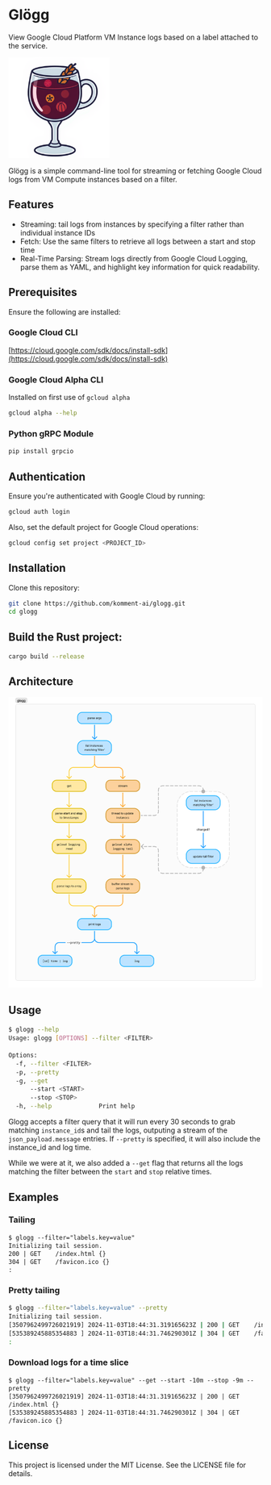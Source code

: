 # Glögg

View Google Cloud Platform VM Instance logs based on a label attached to the service.

<img src="glögg.png" alt="Mulled wine" width="200"/>

Glögg is a simple command-line tool for streaming or fetching Google Cloud logs from VM Compute instances based on a filter.

## Features

- Streaming: tail logs from instances by specifying a filter rather than individual instance IDs
- Fetch: Use the same filters to retrieve all logs between a start and stop time
- Real-Time Parsing: Stream logs directly from Google Cloud Logging, parse them as YAML, and highlight key information for quick readability.

## Prerequisites

Ensure the following are installed:

### Google Cloud CLI

[https://cloud.google.com/sdk/docs/install-sdk](https://cloud.google.com/sdk/docs/install-sdk)

### Google Cloud Alpha CLI

Installed on first use of `gcloud alpha`

```bash
gcloud alpha --help
```

### Python gRPC Module

```bash
pip install grpcio
```

## Authentication

Ensure you're authenticated with Google Cloud by running:

```bash
gcloud auth login
```

Also, set the default project for Google Cloud operations:

```bash
gcloud config set project <PROJECT_ID>
```

## Installation

Clone this repository:

```bash
git clone https://github.com/komment-ai/glogg.git
cd glogg
```

## Build the Rust project:

```bash
cargo build --release
```

## Architecture

![](flow.png)

## Usage

```bash
$ glogg --help
Usage: glogg [OPTIONS] --filter <FILTER>

Options:
  -f, --filter <FILTER>
  -p, --pretty
  -g, --get
      --start <START>
      --stop <STOP>
  -h, --help             Print help
```

Glogg accepts a filter query that it will run every 30 seconds to grab matching `instance_id`s and tail the logs, outputing a stream of the `json_payload.message` entries. If `--pretty` is specified, it will also include the instance_id and log time.

While we were at it, we also added a `--get` flag that returns all the logs matching the filter between the `start` and `stop` relative times.

## Examples

### Tailing

```
$ glogg --filter="labels.key=value"
Initializing tail session.
200 | GET    /index.html {}
304 | GET    /favicon.ico {}
:

```

### Pretty tailing

```sh
$ glogg --filter="labels.key=value" --pretty
Initializing tail session.
[3507962499726021919] 2024-11-03T18:44:31.319165623Z | 200 | GET    /index.html {}
[535389245885354883 ] 2024-11-03T18:44:31.746290301Z | 304 | GET    /favicon.ico {}
:

```

### Download logs for a time slice

```
$ glogg --filter="labels.key=value" --get --start -10m --stop -9m --pretty
[3507962499726021919] 2024-11-03T18:44:31.319165623Z | 200 | GET    /index.html {}
[535389245885354883 ] 2024-11-03T18:44:31.746290301Z | 304 | GET    /favicon.ico {}
```

## License

This project is licensed under the MIT License. See the LICENSE file for details.
